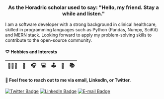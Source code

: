 
<!--<img src="" width="100%">-->
<h3 align="center">As the Horadric scholar used to say: "Hello, my friend. Stay a while and listen."</h3>  
   
I am a software developer with a strong background in clinical healthcare, skilled in programming languages such as Python (Pandas, Numpy, SciKit) and MERN stack. 
Looking forward to apply my problem-solving skills to contribute to the open-source community.

#### ♡ Hobbies and Interests
| 🧙🏻‍♀️ | 🌱 |🎧 |💻 | 🕹️ | 🎸 |📚|
| - | - | - | - | - | - | - |



#### 💬 Feel free to reach out to me via email, LinkedIn, or Twitter.
[![Twitter Badge](https://img.shields.io/badge/Twitter-FF3366?style=for-the-badge&logo=twitter&logoColor=white)](https://twitter.com/biokoder) [![LinkedIn Badge](https://img.shields.io/badge/LinkedIn-FF3366?style=for-the-badge&logo=linkedin&logoColor=white)](https://www.linkedin.com/in/michelle-c-97a053230/) [![E-mail Badge](https://img.shields.io/badge/biokoder@pm.me-FF3366?style=for-the-badge&logo=@=white)](mailto:biokoder@pm.me) 


   

